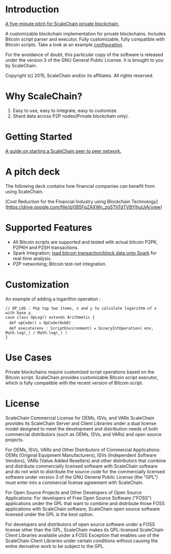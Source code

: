 Introduction
============

[A five-minute pitch for ScaleChain private blockchain.](https://www.youtube.com/watch?v=Nh-XuL8mb6I)

A customizable blockchain implementation for private blockchains.
Includes Bitcoin script parser and executor. Fully customizable, fully compatible with Bitcoin scripts.
Take a look at an example [configuration](data/docs/config.md).

For the avoidance of doubt, this particular copy of the software is released under the version 3 of the GNU General Public License. It is brought to you by ScaleChain.

Copyright (c) 2015, ScaleChain and/or its affiliates. All rights reserved.

Why ScaleChain?
===============
1. Easy to use, easy to integrate, easy to customize.
2. Shard data across P2P nodes(Private blockchain only). 

Getting Started
===============
[A guide on starting a ScaleChain peer to peer network.](https://github.com/ScaleChain/scalechain/wiki/How-to-start-a-ScaleChain-peer)

A pitch deck
============
The following deck contains how financial companies can benefit from using ScaleChain.
 
[Cost Reduction for the Financial Industry using Blockchain Technology] (https://drive.google.com/file/d/0B5FqZAXWn_zgSThTdTVBYlhuUjA/view)

Supported Features
==================
- All Bitcoin scripts are supported and tested with actual bitcoin P2PK, P2PKH and P2SH transactions.
- Spark Integration; [load bitcoin transaction/block data onto Spark](data/docs/spark-integration.md) for real-time analysis.
- P2P networking; Bitcoin test-net integration.

Customization
=============
An example of adding a logarithm operation : 
```
// OP_LOG : Pop top two items, x and y to calculate logarithm of x with base y.
case class OpLog() extends Arithmetic {
　def opCode() = OpCode(0xb0)
　def execute(env : ScriptEnvironment) = binaryIntOperation( env, Math.log(_) / Math.log(_) )
}
```

Use Cases
=========
Private blockchains require customized script operations based on the Bitcoin script. ScaleChain provides customizable Bitcoin script executor, which is fully compatible with the recent version of Bitcoin script.

License
=======
ScaleChain Commercial License for OEMs, ISVs, and VARs
ScaleChain provides its ScaleChain Server and Client Libraries under a dual license model designed to meet the development and distribution needs of both commercial distributors (such as OEMs, ISVs, and VARs) and open source projects.

For OEMs, ISVs, VARs and Other Distributors of Commercial Applications:
OEMs (Original Equipment Manufacturers), ISVs (Independent Software Vendors), VARs (Value Added Resellers) and other distributors that combine and distribute commercially licensed software with ScaleChain software and do not wish to distribute the source code for the commercially licensed software under version 3 of the GNU General Public License (the "GPL") must enter into a commercial license agreement with ScaleChain.

For Open Source Projects and Other Developers of Open Source Applications:
For developers of Free Open Source Software ("FOSS") applications under the GPL that want to combine and distribute those FOSS applications with ScaleChain software, ScaleChain open source software licensed under the GPL is the best option.

For developers and distributors of open source software under a FOSS license other than the GPL, ScaleChain makes its GPL-licensed ScaleChain Client Libraries available under a FOSS Exception that enables use of the ScaleChain Client Libraries under certain conditions without causing the entire derivative work to be subject to the GPL.
